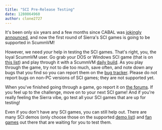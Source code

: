 ```yaml
---
title: "SCI Pre-Release Testing"
date: 1280064960
author: clone2727
---
```


It's been only six years and a few months since CABAL was [jokingly announced](/news/20040401/), and now the first round of Sierra's SCI games is going to be supported in ScummVM!

However, we need *your* help in testing the SCI games. That's right, you, the loyal ScummVM user. Go grab your DOS or Windows SCI game (that is on [this list](http://wiki.scummvm.org/index.php/SCI/Testing#Full_Games)) and play through it with a ScummVM [daily build](/downloads/#daily). As you play through the game, try not to die too much, save often, and note down any bugs that you find so you can report them on the [bug tracker](http://bugs.scummvm.org/). Please do not report bugs on non-PC versions of SCI games; they are not supported yet.

When you've finished going through a game, go report it on [the forums](http://forums.scummvm.org/viewtopic.php?t=9091). If you feel up to the challenge, move on to your next SCI game! And if you're really feeling the Sierra vibe, go test all your SCI games that are up for testing!

Even if you don't have any SCI games, you can still help out. There are many SCI demos (only choose those on the supported [demo list](http://wiki.scummvm.org/index.php/SCI/Testing#Demos)) and [fan games](http://wiki.scummvm.org/index.php/SCI/Testing#Fan_Games) out there that are waiting for you to test them.

